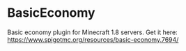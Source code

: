 # BasicEconomy
Basic economy plugin for Minecraft 1.8 servers. Get it here: https://www.spigotmc.org/resources/basic-economy.7694/
